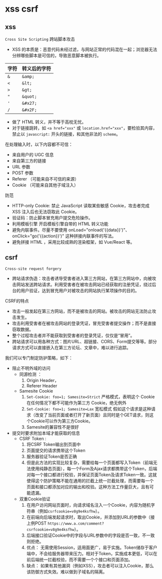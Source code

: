 # xss csrf

## xss
`Cross Site Scripting`   跨站脚本攻击   
- XSS 的本质是：恶意代码未经过滤，与网站正常的代码混在一起；浏览器无法分辨哪些脚本是可信的，导致恶意脚本被执行。

| 字符 |  	转义后的字符 |
|------|-----------|
| `&` |  `&amp;` |
| `<` |  `&lt;` |
| `>` |  `&gt;` |
| `"` |  `&quot;` |
| `'` |  `&#x27;` |
| `/` |  `&#x2F;` |

- 做了 HTML 转义，并不等于高枕无忧。
- 对于链接跳转，如 `<a href="xxx"` 或 `location.href="xxx"`，要检验其内容，禁止以 `javascript:` 开头的链接，和其他非法的 `scheme`。   

在处理输入时，以下内容都不可信：  

- 来自用户的 UGC 信息
- 来自第三方的链接
- URL 参数
- POST 参数
- Referer （可能来自不可信的来源）
- Cookie （可能来自其他子域注入）

防范
- HTTP-only Cookie: 禁止 JavaScript 读取某些敏感 Cookie，攻击者完成 XSS 注入后也无法窃取此 Cookie。
- 验证码：防止脚本冒充用户提交危险操作。
- 利用模板引擎 开启模板引擎自带的 HTML 转义功能
- 避免内联事件。尽量不要使用 onLoad="onload('{{data}}')"、onClick="go('{{action}}')" 这种拼接内联事件的写法。
- 避免拼接 HTML ，采用比较成熟的渲染框架，如 Vue/React 等。


## csrf
`Cross-site request forgery`  

- 跨站请求伪造：攻击者诱导受害者进入第三方网站，在第三方网站中，向被攻击网站发送跨站请求。利用受害者在被攻击网站已经获取的注册凭证，绕过后台的用户验证，达到冒充用户对被攻击的网站执行某项操作的目的。

CSRF的特点

- 攻击一般发起在第三方网站，而不是被攻击的网站。被攻击的网站无法防止攻击发生。
- 攻击利用受害者在被攻击网站的登录凭证，冒充受害者提交操作；而不是直接窃取数据。
- 整个过程攻击者并不能获取到受害者的登录凭证，仅仅是“冒用”。
- 跨站请求可以用各种方式：图片URL、超链接、CORS、Form提交等等。部分请求方式可以直接嵌入在第三方论坛、文章中，难以进行追踪。

我们可以专门制定防护策略，如下：

- 阻止不明外域的访问
    - 同源检测 ：
        1. Origin Header，  
        2. Referer Header 
    - Samesite Cookie
        1. `Set-Cookie: foo=1; Samesite=Strict` 严格模式，表明这个 Cookie 在任何情况下都不可能作为第三方 Cookie，绝无例外
        2. `Set-Cookie: foo=1; Samesite=Lax`  宽松模式 假如这个请求是这种请求（改变了当前页面或者打开了新页面）且同时是个GET请求，则这个Cookie可以作为第三方Cookie。
        3. Samesite的兼容性不是很好
- 提交时要求附加本域才能获取的信息
    - CSRF Token :
        1. 将CSRF Token输出到页面中
        2. 页面提交的请求携带这个Token
        3. 服务器验证Token是否正确
        4. 但是此方法的实现比较复杂，需要给每一个页面都写入Token（前端无法使用纯静态页面），每一个Form及Ajax请求都携带这个Token，后端对每一个接口都进行校验，并保证页面Token及请求Token一致。这就使得这个防护策略不能在通用的拦截上统一拦截处理，而需要每一个页面和接口都添加对应的输出和校验。这种方法工作量巨大，且有可能遗漏。
    - 双重Cookie验证
        1. 在用户访问网站页面时，向请求域名注入一个Cookie，内容为随机字符串（例如`csrfcookie=v8g9e4ksfhw`）。
        2. 在前端向后端发起请求时，取出Cookie，并添加到URL的参数中（接上例POST `https://www.a.com/comment?csrfcookie=v8g9e4ksfhw`）。
        3. 后端接口验证Cookie中的字段与URL参数中的字段是否一致，不一致则拒绝。
        4. 优点： 无需使用Session，适用面更广，易于实施。Token储存于客户端中，不会给服务器带来压力。相对于Token，实施成本更低，可以在前后端统一拦截校验，而不需要一个个接口和页面添加。
        5. 缺点： 如果有其他漏洞（例如XSS），攻击者可以注入Cookie，那么该防御方式失效。难以做到子域名的隔离。
